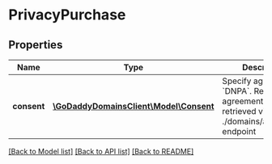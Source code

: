 # PrivacyPurchase

## Properties
Name | Type | Description | Notes
------------ | ------------- | ------------- | -------------
**consent** | [**\GoDaddyDomainsClient\Model\Consent**](Consent.md) | Specify agreement &#x60;DNPA&#x60;.  Required agreements can be retrieved via the GET ./domains/agreements endpoint | 

[[Back to Model list]](../../README.md#documentation-for-models) [[Back to API list]](../../README.md#documentation-for-api-endpoints) [[Back to README]](../../README.md)


